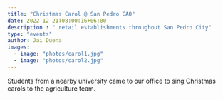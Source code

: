```yaml
---
title: "Christmas Carol @ San Pedro CAO"
date: 2022-12-21T08:00:16+06:00
description : " retail establishments throughout San Pedro City"
type: "events"
author: Jai Duena
images:
  - image: "photos/carol1.jpg"
  - image: "photos/carol2.jpg"     
---
```



Students from a nearby university came to our office to sing Christmas carols to the agriculture team.  
